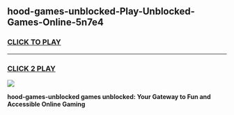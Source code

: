 
## hood-games-unblocked-Play-Unblocked-Games-Online-5n7e4
<h3>
<a href="https://premium76.site?title=hood-games-unblocked&ref=24A">CLICK TO PLAY</a></h3>
<hr>

<h3>
<a href="https://premium76.site?title=hood-games-unblocked&ref=24A">CLICK 2 PLAY</a>
  
</h3>

<a href="https://premium76.site?title=hood-games-unblocked&ref=24A"><img src="https://clearcache.store/games.png"></a>


**hood-games-unblocked games unblocked: Your Gateway to Fun and Accessible Online Gaming**
